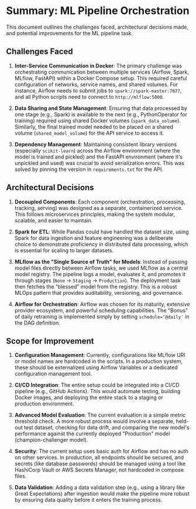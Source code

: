# Summary: ML Pipeline Orchestration

This document outlines the challenges faced, architectural decisions made, and potential improvements for the ML pipeline task.

## Challenges Faced

1.  **Inter-Service Communication in Docker**: The primary challenge was orchestrating communication between multiple services (Airflow, Spark, MLflow, FastAPI) within a Docker Compose setup. This required careful configuration of networks, service names, and shared volumes. For instance, Airflow needs to submit jobs to `spark://spark-master:7077`, and all Python scripts need to connect to `http://mlflow:5000`.

2.  **Data Sharing and State Management**: Ensuring that data processed by one stage (e.g., Spark) is available to the next (e.g., PythonOperator for training) required using shared Docker volumes (`spark_data_volume`). Similarly, the final trained model needed to be placed on a shared volume (`shared_model_volume`) for the API service to access it.

3.  **Dependency Management**: Maintaining consistent library versions (especially `scikit-learn`) across the Airflow environment (where the model is trained and pickled) and the FastAPI environment (where it's unpickled and used) was crucial to avoid serialization errors. This was solved by pinning the version in `requirements.txt` for the API.

## Architectural Decisions

1.  **Decoupled Components**: Each component (orchestration, processing, tracking, serving) was designed as a separate, containerized service. This follows microservices principles, making the system modular, scalable, and easier to maintain.

2.  **Spark for ETL**: While Pandas could have handled the dataset size, using Spark for data ingestion and feature engineering was a deliberate choice to demonstrate proficiency in distributed data processing, which is essential for scaling to larger datasets.

3.  **MLflow as the "Single Source of Truth" for Models**: Instead of passing model files directly between Airflow tasks, we used MLflow as a central model registry. The pipeline logs a model, evaluates it, and promotes it through stages (`None` -> `Staging` -> `Production`). The deployment task then fetches the "blessed" model from the registry. This is a robust MLOps pattern that provides auditability, versioning, and governance.

4.  **Airflow for Orchestration**: Airflow was chosen for its maturity, extensive provider ecosystem, and powerful scheduling capabilities. The "Bonus" of daily retraining is implemented simply by setting `schedule='@daily'` in the DAG definition.

## Scope for Improvement

1.  **Configuration Management**: Currently, configurations like MLflow URI or model names are hardcoded in the scripts. In a production system, these should be externalized using Airflow Variables or a dedicated configuration management tool.

2.  **CI/CD Integration**: The entire setup could be integrated into a CI/CD pipeline (e.g., GitHub Actions). This would automate testing, building Docker images, and deploying the entire stack to a staging or production environment.

3.  **Advanced Model Evaluation**: The current evaluation is a simple metric threshold check. A more robust process would involve a separate, held-out test dataset, checking for data drift, and comparing the new model's performance against the currently deployed "Production" model (champion-challenger model).

4.  **Security**: The current setup uses basic auth for Airflow and has no auth on other services. In production, all endpoints should be secured, and secrets (like database passwords) should be managed using a tool like HashiCorp Vault or AWS Secrets Manager, not hardcoded in compose files.

5.  **Data Validation**: Adding a data validation step (e.g., using a library like Great Expectations) after ingestion would make the pipeline more robust by ensuring data quality before it enters the training process.
